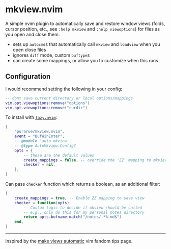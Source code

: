 # mkview.nvim

A simple nvim plugin to automatically save and restore window views (folds, cursor position, etc., see `:help mkview` and `:help viewoptions`) for files as you open and close them.

- sets up `autocmd`s that automatically call `mkview` and `loadview` when you open close files
- ignores `diff` mode, custom `buftype`s
- can create some mappings, or allow you to customize when this runs

## Configuration

I would recommend setting the following in your config:

```lua
-- dont save current directory or local options/mappings
vim.opt.viewoptions:remove("options")
vim.opt.viewoptions:remove("curdir")
```

To install with [`lazy.nvim`](https://github.com/folke/lazy.nvim):

```lua
{
    "purarue/mkview.nvim",
    event = "BufWinEnter",
    ---@module 'auto-mkview'
    ---@type AutoMkview.Config?
    opts = {
        -- these are the default values
        create_mappings = false, -- override the 'ZZ' mapping to mkview as well
        checker = nil,
    },
}
```

Can pass `checker` function which returns a boolean, as an additional filter:

```lua
{
    create_mappings = true, -- Enable ZZ mapping to save view
    checker = function(opts)
        -- Custom logic to decide if mkview should be called
        -- e.g., only do this for my personal notes directory
        return opts.bufname:match("/notes/.*%.md$")
    end,
}
```

---

Inspired by the [make views automatic](https://vim.fandom.com/wiki/Make_views_automatic) vim fandom tips page.
